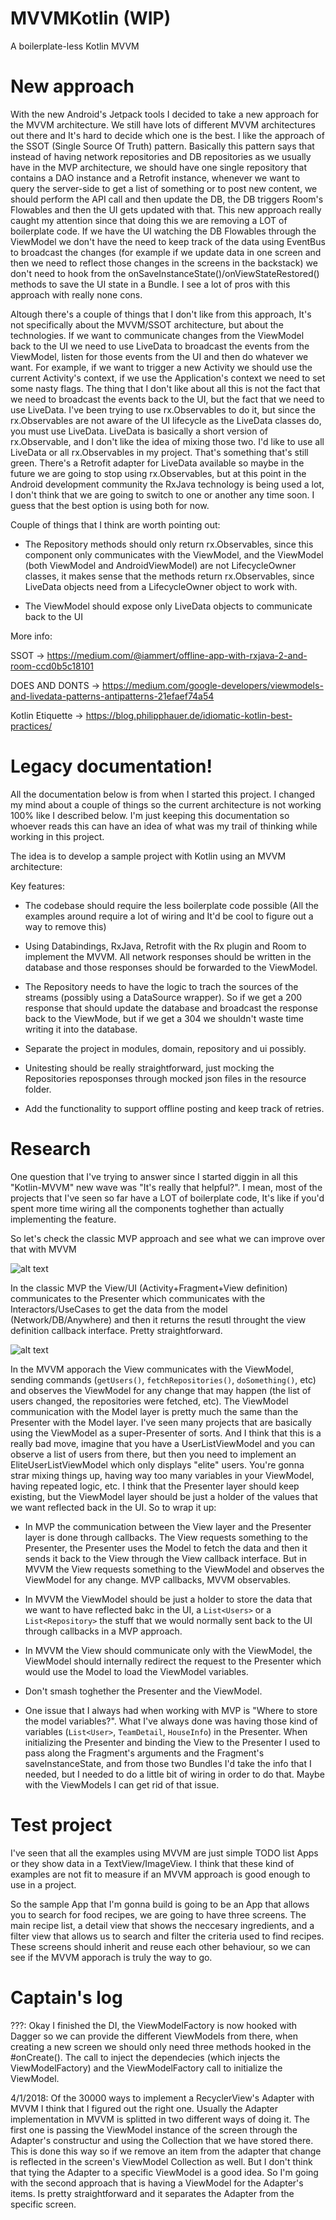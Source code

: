 # MVVMKotlin (WIP)
A boilerplate-less Kotlin MVVM

# New approach

With the new Android's Jetpack tools I decided to take a new approach for the MVVM architecture. We still have lots of different MVVM architectures out there and It's hard to decide which one is the best. I like the approach of the SSOT (Single Source Of Truth) pattern. Basically this pattern says that instead of having network repositories and DB repositories as we usually have in the MVP architecture, we should have one single repository that contains a DAO instance and a Retrofit instance, whenever we want to query the server-side to get a list of something or to post new content, we should perform the API call and then update the DB, the DB triggers Room's Flowables and then the UI gets updated with that. This new approach really caught my attention since that doing this we are removing a LOT of boilerplate code. If we have the UI watching the DB Flowables through the ViewModel we don't have the need to keep track of the data using EventBus to broadcast the changes (for example if we update data in one screen and then we need to reflect those changes in the screens in the backstack) we don't need to hook from the onSaveInstanceState()/onViewStateRestored() methods to save the UI state in a Bundle. I see a lot of pros with this approach with really none cons.

Altough there's a couple of things that I don't like from this approach, It's not specifically about the MVVM/SSOT architecture, but about the technologies. If we want to communicate changes from the ViewModel back to the UI we need to use LiveData to broadcast the events from the ViewModel, listen for those events from the UI and then do whatever we want. For example, if we want to trigger a new Activity we should use the current Activity's context, if we use the Application's context we need to set some nasty flags. The thing that I don't like about all this is not the fact that we need to broadcast the events back to the UI, but the fact that we need to use LiveData. I've been trying to use rx.Observables to do it, but since the rx.Observables are not aware of the UI lifecycle as the LiveData classes do, you must use LiveData. LiveData is basically a short version of rx.Observable, and I don't like the idea of mixing those two. I'd like to use all LiveData or all rx.Observables in my project. That's something that's still green. There's a Retrofit adapter for LiveData available so maybe in the future we are going to stop using rx.Observables, but at this point in the Android development community the RxJava technology is being used a lot, I don't think that we are going to switch to one or another any time soon. I guess that the best option is using both for now.

Couple of things that I think are worth pointing out:

- The Repository methods should only return rx.Observables, since this component only communicates with the ViewModel, and the ViewModel (both ViewModel and AndroidViewModel) are not LifecycleOwner classes, it makes sense that the methods return rx.Observables, since LiveData objects need from a LifecycleOwner object to work with.

- The ViewModel should expose only LiveData objects to communicate back to the UI

More info:

SSOT -> https://medium.com/@iammert/offline-app-with-rxjava-2-and-room-ccd0b5c18101

DOES AND DONTS -> https://medium.com/google-developers/viewmodels-and-livedata-patterns-antipatterns-21efaef74a54

Kotlin Etiquette -> https://blog.philipphauer.de/idiomatic-kotlin-best-practices/

# Legacy documentation!

All the documentation below is from when I started this project. I changed my mind about a couple of things so the current architecture is not working 100% like I described below. I'm just keeping this documentation so whoever reads this can have an idea of what was my trail of thinking while working in this project.

The idea is to develop a sample project with Kotlin using an MVVM architecture:

Key features:

- The codebase should require the less boilerplate code possible (All the examples around require a lot of wiring and It'd be cool to figure out a way to remove this)

- Using Databindings, RxJava, Retrofit with the Rx plugin and Room to implement the MVVM. All network responses should be written in the database and those responses should be forwarded to the ViewModel.

- The Repository needs to have the logic to trach the sources of the streams (possibly using a DataSource wrapper). So if we get a 200 response that should update the database and broadcast the response back to the ViewMode, but if we get a 304 we shouldn't waste time writing it into the database.

- Separate the project in modules, domain, repository and ui possibly.

- Unitesting should be really straightforward, just mocking the Repositories reposponses through mocked json files in the resource folder.

- Add the functionality to support offline posting and keep track of retries.

# Research

One question that I've trying to answer since I started diggin in all this "Kotlin-MVVM" new wave was "It's really that helpful?". I mean, most of the projects that I've seen so far have a LOT of boilerplate code, It's like if you'd spent more time wiring all the components toghether than actually implementing the feature.

So let's check the classic MVP approach and see what we can improve over that with MVVM

![alt text](https://github.com/4gus71n/MVVMKotlin/blob/master/classic-mvp.png?raw=true)

In the classic MVP the View/UI (Activity+Fragment+View definition) communicates to the Presenter which communicates with the Interactors/UseCases to get the data from the model (Network/DB/Anywhere) and then it returns the resutl throught the view definition callback interface. Pretty straightforward.

![alt text](https://github.com/4gus71n/MVVMKotlin/blob/master/mvvm-approach.png?raw=true)

In the MVVM apporach the View communicates with the ViewModel, sending commands (`getUsers()`, `fetchRepositories()`, `doSomething()`, etc) and observes the ViewModel for any change that may happen (the list of users changed, the repositories were fetched, etc). The ViewModel communication with the Model layer is pretty much the same than the Presenter with the Model layer. I've seen many projects that are basically using the ViewModel as a super-Presenter of sorts. And I think that this is a really bad move, imagine that you have a UserListViewModel and you can observe a list of users from there, but then you need to implement an EliteUserListViewModel which only displays "elite" users. You're gonna strar mixing things up, having way too many variables in your ViewModel, having repeated logic, etc. I think that the Presenter layer should keep existing, but the ViewModel layer should be just a holder of the values that we want reflected back in the UI. So to wrap it up:

- In MVP the communication between the View layer and the Presenter layer is done through callbacks. The View requests something to the Presenter, the Presenter uses the Model to fetch the data and then it sends it back to the View through the View callback interface. But in MVVM the View requests something to the ViewModel and observes the ViewModel for any change. MVP callbacks, MVVM observables.

- In MVVM the ViewModel should be just a holder to store the data that we want to have reflected bakc in the UI, a `List<Users>` or a `List<Repository>` the stuff that we would normally sent back to the UI through callbacks in a MVP approach.

- In MVVM the View should communicate only with the ViewModel, the ViewModel should internally redirect the request to the Presenter which would use the Model to load the ViewModel variables.

- Don't smash toghether the Presenter and the ViewModel.

- One issue that I always had when working with MVP is "Where to store the model variables?". What I've always done was having those kind of variables (`List<User>`, `TeamDetail`, `HouseInfo`) in the Presenter. When initializing the Presenter and binding the View to the Presenter I used to pass along the Fragment's arguments and the Fragment's saveInstanceState, and from those two Bundles I'd take the info that I needed, but I needed to do a little bit of wiring in order to do that. Maybe with the ViewModels I can get rid of that issue.

# Test project

I've seen that all the examples using MVVM are just simple TODO list Apps or they show data in a TextView/ImageView. I think that these kind of examples are not fit to measure if an MVVM approach is good enough to use in a project. 

So the sample App that I'm gonna build is going to be an App that allows you to search for food recipes, we are going to have three screens. The main recipe list, a detail view that shows the neccesary ingredients, and a filter view that allows us to search and filter the criteria used to find recipes. These screens should inherit and reuse each other behaviour, so we can see if the MVVM apporach is truly the way to go.

# Captain's log

???: Okay I finished the DI, the ViewModelFactory is now hooked with Dagger so we can provide the different ViewModels from there, when creating a new screen we should only need three methods hooked in the #onCreate(). The call to inject the dependecies (which injects the ViewModelFactory) and the ViewModelFactory call to initialize the ViewModel.

4/1/2018: Of the 30000 ways to implement a RecyclerView's Adapter with MVVM I think that I figured out the right one. Usually the Adapter implementation in MVVM is splitted in two different ways of doing it. The first one is passing the ViewModel instance of the screen through the Adapter's constructur and using the Collection that we have stored there. This is done this way so if we remove an item from the adapter that change is reflected in the screen's ViewModel Collection as well. But I don't think that tying the Adapter to a specific ViewModel is a good idea. So I'm going with the second approach that is having a ViewModel for the Adapter's items. Is pretty straightforward and it separates the Adapter from the specific screen. 



